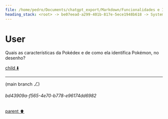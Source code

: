 ```yaml
---
file: /home/pedro/Documents/chatgpt_export/Markdown/Funcionalidades e Identificação da Pokédex.md
heading_stack: <root> -> be07eead-a299-401b-817e-5ece1948b618 -> System -> 3af9a3e3-5be0-40dc-aaeb-a24a754271bf -> System -> aaa28490-55a2-4fc0-8826-683366892eb2 -> User
---
```

# User

Quais as características da Pokédex e de como ela identifica Pokémon, no desenho?

[child ⬇️](#bd43909a-f565-4e70-b778-e96174dd6982)

---

(main branch ⎇)
###### bd43909a-f565-4e70-b778-e96174dd6982
[parent ⬆️](#aaa28490-55a2-4fc0-8826-683366892eb2)
